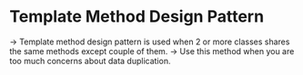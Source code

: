 # Template Method Design Pattern
-> Template method design pattern is used when 2 or more classes shares the same methods except couple of them. 
-> Use this method when you are too much concerns about data duplication.